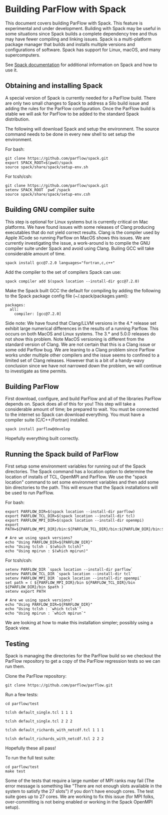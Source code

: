 # Building ParFlow with Spack

This document covers building ParFlow with Spack.  This feature is
experimental and under development.  Building with Spack may be useful
in some situations since Spack builds a complete dependency tree and
thus may have fewer compiling and linking issues.  Spack is a
multi-platform package manager that builds and installs multiple
versions and configurations of software. Spack has support for Linux,
macOS, and many supercomputers.

See [Spack documentation](https://spack.io) for additional information
on Spack and how to use it.

## Obtaining and installing Spack

A special version of Spack is currently needed for a ParFlow build.
There are only two small changes to Spack to address a Silo build
issue and adding the rules for the ParFlow configuration.  Once the
ParFlow build is stable we will ask for ParFlow to be added to the
standard Spack distribution.

The following will download Spack and setup the environment.  The
source command needs to be done in every new shell to set setup the
environment.

For bash:

```shell
git clone https://github.com/parflow/spack.git
export SPACK_ROOT=$(pwd)/spack
source spack/share/spack/setup-env.sh
```

For tcsh/csh:

```shell
git clone https://github.com/parflow/spack.git
setenv SPACK_ROOT `pwd`/spack
source spack/share/spack/setup-env.csh
```

## Building GNU compiler suite

This step is optional for Linux systems but is currently critical on
Mac platforms.  We have found issues with some releases of Clang
producing executables that do not yield correct results.  Clang is the
compiler used by Apple XCode so running Parflow on MacOS shows this
issues.  We are currently investigating the issue, a work-around is to
compile the GNU compiler suite under Spack and avoid using Clang.
Builing GCC will take considerable amount of time.

```shell
spack install gcc@7.2.0 languages="fortran,c,c++"
```

Add the compiler to the set of compilers Spack can use:

```shell
spack compiler add $(spack location --install-dir gcc@7.2.0)
```

Make the Spack built GCC the default for compiling by adding the
following to the Spack package config file (~/.spack/packages.yaml):

```shell
packages:
  all:
    compiler: [gcc@7.2.0]
```

Side note: We have found that Clang/LLVM versions in the 4.* release
set exhibit large numerical differences in the results of a running
Parflow.  This occurs on both MacOS and Linux systems.  The 3.* and
5.0.0 releases do not show this problem.  Note MacOS versioning is
different from the standard version of Clang.  We are not certain that
this is a Clang issue or some odd Parflow bug.  We are leaning to a
Clang problem since Parflow works under multiple other compilers and
the issue seems to confined to a limited set of Clang releases.
However that is a bit of a handy-wavy conclusion since we have not
narrowed down the problem, we will continue to investigate as time
permits.

## Building ParFlow

First download, configure, and build ParFlow and all of the libraries
ParFlow depends on.  Spack does all of this for you!  This step will
take a considerable amount of time; be prepared to wait.  You must be
connected to the internet so Spack can download everything.  You must
have a compiler suite (C/C++/Fortran) installed.  

```shell
spack install parflow@develop
```

Hopefully everything built correctly.

## Running the Spack build of ParFlow 

First setup some environment variables for running out of the Spack
directories.  The Spack command has a location option to determine the
location of installs of TCL, OpenMPI and ParFlow.  We use the "spack
location" command to set some environment variables and then add some
bin directories to the path.  This will ensure that the Spack
installations will be used to run ParFlow.

For bash:

```shell
export PARFLOW_DIR=$(spack location --install-dir parflow)
export PARFLOW_TCL_DIR=$(spack location --install-dir tcl)
export PARFLOW_MPI_DIR=$(spack location --install-dir openmpi)
export PATH=${PARFLOW_MPI_DIR}/bin:${PARFLOW_TCL_DIR}/bin:${PARFLOW_DIR}/bin:$PATH

# Are we using spack versions?
echo "Using PARFLOW_DIR=${PARFLOW_DIR}"
echo "Using tclsh : $(which tclsh)"
echo "Using mpirun : $(which mpirun)"
```

For tcsh/csh:

```shell
setenv PARFLOW_DIR `spack location --install-dir parflow`
setenv PARFLOW_TCL_DIR `spack location --install-dir tcl`
setenv PARFLOW_MPI_DIR `spack location --install-dir openmpi`
set path = ( ${PARFLOW_MPI_DIR}/bin ${PARFLOW_TCL_DIR}/bin ${PARFLOW_DIR}/bin $path )
setenv export PATH 

# Are we using spack versions?
echo "Using PARFLOW_DIR=${PARFLOW_DIR}"
echo "Using tclsh : `which tclsh`"
echo "Using mpirun : `which mpirun`"
```

We are looking at how to make this installation simpler; possibly using a Spack view.

## Testing 

Spack is managing the directories for the ParFlow build so we checkout
the ParFlow repository to get a copy of the ParFlow regression tests
so we can run them.

Clone the ParFlow repository:

```shell
git clone https://github.com/parflow/parflow.git
```

Run a few tests:

```shell
cd parflow/test

tclsh default_single.tcl 1 1 1

tclsh default_single.tcl 2 2 2

tclsh default_richards_with_netcdf.tcl 1 1 1

tclsh default_richards_with_netcdf.tcl 2 2 2
```

Hopefully these all pass!

To run the full test suite:

```shell
cd parflow/test
make test
```

Some of the tests that require a large number of MPI ranks may fail
(The error message is something like "There are not enough slots
available in the system to satisfy the 27 slots") if you don't have
enough cores.  The test suite goes up to 27 cores.  We are working to
fix this issue (for MPI folks, over-committing is not being enabled or
working in the Spack OpenMPI setup).
